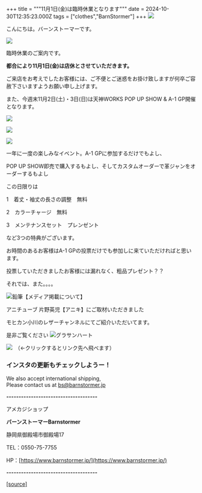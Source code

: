 +++
title = """11月1日(金)は臨時休業となります"""
date = 2024-10-30T12:35:23.000Z
tags = ["clothes","BarnStormer"]
+++
[![](https://stat.ameba.jp/user_images/20231023/16/barnstormer-go/b2/03/p/o0420015015354743273.png)](https://ameblo.jp/barnstormer-go/entry-12825670498.html)

こんにちは。バーンストーマーです。

[![](https://stat.ameba.jp/user_images/20241028/13/barnstormer-go/b5/d4/p/o0410017015503211078.png)](https://stat.ameba.jp/user_images/20241028/13/barnstormer-go/b5/d4/p/o0410017015503211078.png)

臨時休業のご案内です。

**都合により11月1日(金)は店休とさせていただきます。**

ご来店をお考えでしたお客様には、ご不便とご迷惑をお掛け致しますが何卒ご容赦下さいますようお願い申し上げます。

また、今週末11月2日(土)・3日(日)は天神WORKS POP UP SHOW & A-1 GP開催となります。

[![](https://stat.ameba.jp/user_images/20241028/13/barnstormer-go/ac/fc/p/o0410017015503211773.png)](https://stat.ameba.jp/user_images/20241028/13/barnstormer-go/ac/fc/p/o0410017015503211773.png)

[![](https://stat.ameba.jp/user_images/20241027/18/barnstormer-go/29/4d/j/o0466070015502893868.jpg?caw=800)](https://ameblo.jp/barnstormer-go/image-12872824361-15502893868.html)

[![](https://stat.ameba.jp/user_images/20241027/18/barnstormer-go/49/d9/j/o0466070015502893871.jpg?caw=800)](https://ameblo.jp/barnstormer-go/image-12872824361-15502893871.html)

一年に一度の楽しみなイベント。A-1 GPに参加するだけでもよし、

POP UP SHOW即売で購入するもよし、そしてカスタムオーダーで革ジャンをオーダーするもよし

この日限りは

1　着丈・袖丈の長さの調整　無料

2　カラーチャージ　無料

3　メンテナンスセット　プレンゼント

など3つの特典がございます。

お時間のあるお客様はA-1 GPの投票だけでも参加しに来ていただければと思います。

投票していただきましたお客様には漏れなく、粗品プレゼント？？

それでは、また。。。。

![鉛筆](https://stat100.ameba.jp/blog/ucs/img/char/char3/519.png)【メディア掲載について】

アニチューブ 片野英児【アニキ】にご取材いただきました

モヒカン小川のレザーチャンネルにてご紹介いただいてます。

是非ご覧ください ![グラサンハート](https://stat100.ameba.jp/blog/ucs/img/char/char3/148.png)

[![](https://stat.ameba.jp/user_images/20230412/16/barnstormer-go/6a/23/p/o0108010815269242493.png)](https://www.instagram.com/barnstormer_daily/)　（←クリックするとリンク先へ飛べます）

### インスタの更新もチェックしようー！

We also accept international shipping,  
Please contact us at bs@barnstormer.jp

**\-------------------------------------**

アメカジショップ

**バーンストーマーBarnstormer**

静岡県御殿場市御殿場17

TEL：0550-75-7755

HP：[https://www.barnstormer.jp/](https://www.barnstormer.jp/)

**\-------------------------------------**

[[source]](https://ameblo.jp/barnstormer-go/entry-12872918621.html)
